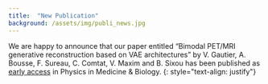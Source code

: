 ```yaml
---
title:  "New Publication"
background: /assets/img/publi_news.jpg
---
```

We are happy to announce that our paper entitled “Bimodal PET/MRI generative reconstruction based on VAE architectures” by V. Gautier, A. Bousse, F. Sureau, C. Comtat, V. Maxim and B. Sixou has been published as [early access](https://iopscience.iop.org/article/10.1088/1361-6560/ad9133) in Physics in Medicine & Biology.
{: style="text-align: justify"}





